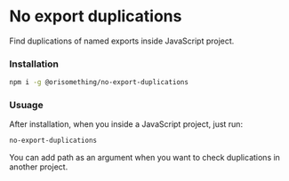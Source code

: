 # No export duplications

Find duplications of named exports inside JavaScript project.

### Installation

```sh
npm i -g @orisomething/no-export-duplications
```

### Usuage

After installation, when you inside a JavaScript project, just run:

```sh
no-export-duplications
```

You can add path as an argument when you want to check duplications in another project.

